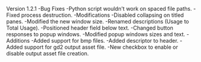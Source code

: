 
Version 1.2.1
    -Bug Fixes
        -Python script wouldn't work on spaced file paths.
        -Fixed process destruction.
    -Modifications
        -Disabled collapsing on titled panes.
        -Modified the new window size.
        -Renamed descriptions (Usage to Total Usage).
        -Positioned header field below text.
        -Changed button responses to popup windows.
        -Modified popup windows sizes and text.
    -Additions
        -Added support for bmp files.
        -Added descriptor to header.
        -Added support for gd2 output asset file.
            -New checkbox to enable or disable output asset file creation.
